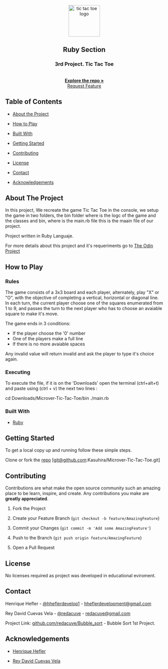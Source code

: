 <!-- Project Header -->
<p align="center">
  <img src="" alt="tic tac toe logo" height="100" >
  <br>
  <h2 align="center">Ruby Section</h2>
  <h3 align="center">3rd Project. Tic Tac Toe</h3>
  <p align="center">
  <br>
   <a href="https://github.com/Kasuhira/Microver-Tic-Tac-Toe/"><strong>Explore the repo »</strong></a>
  <br>
  <a href="https://github.com/Kasuhira/Microver-Tic-Tac-Toe/issues">Request Feature</a>
  </p>

<!-- TABLE OF CONTENTS -->

## Table of Contents

* [About the Project](#about-the-project)

* [How to Play](#how-to-play)

* [Built With](#built-with)

* [Getting Started](#getting-started)

* [Contributing](#contributing)

* [License](#license)

* [Contact](#contact)

* [Acknowledgements](#acknowledgements)

<!-- ABOUT THE PROJECT -->

## About The Project

In this project, We recreate the game Tic Tac Toe in the console, we setup the game in two folders, the bin folder where is the logc of the game and the classes and bin, where is the main.rb file this is the maain file of our project.

Project written in Ruby Languaje.

For more details about this project and it's requeriments go to <a href="https://www.theodinproject.com/courses/ruby-programming/lessons/oop"> The Odin Project</a>

## How to Play

### Rules

The game consists of a 3x3 board and each player, alternately, play "X" or "O", with the objective of completing a vertical, horizontal or diagonal line.
In each turn, the current player choose one of the squares enumerated from 1 to 9, and passes the turn to the next player who has to choose an avaiable square to make it's move.

The game ends in 3 conditions:
 - If the player choose the '0' number
 - One of the players make a full line
 - If there is no more avaiable spaces

 Any invalid value will return invalid and ask the player to type it's choice again.

### Executing

To execute the file, if it is on the 'Downloads' open the terminal (ctrl+alt+t) and paste using (ctrl + v) the next two lines :

cd Downloads/Microver-Tic-Tac-Toe/bin
./main.rb

### Built With

* [Ruby](https://ruby-doc.org/core-2.7.0/)

<!-- GETTING STARTED -->

## Getting Started

To get a local copy up and running follow these simple steps.

Clone or fork the <a href="https://github.com/Kasuhira/Microver-Tic-Tac-Toe">repo</a> [git@github.com:Kasuhira/Microver-Tic-Tac-Toe.git]

<!-- CONTRIBUTING -->

## Contributing

Contributions are what make the open source community such an amazing place to be learn, inspire, and create. Any contributions you make are **greatly appreciated**.

1. Fork the Project

2. Create your Feature Branch (`git checkout -b feature/AmazingFeature`)

3. Commit your Changes (`git commit -m 'Add some AmazingFeature'`)

4. Push to the Branch (`git push origin feature/AmazingFeature`)

5. Open a Pull Request

<!-- LICENSE -->

## License

No licenses required as project was developed in educational eviroment.

<!-- CONTACT -->

## Contact

Henrique Hefler - [@hheflerdevelop1](https://twitter.com/hheflerdevelop1) - hheflerdevelopment@gmail.com 

Rey David Cuevas Vela - [@redacuve](https://twitter.com/redacuve) - redacuve@gmail.com

Project Link: [github.com/redacuve/Bubble_sort](https://github.com/redacuve/Bubble_sort) - Bubble Sort 1st Project.

<!-- ACKNOWLEDGEMENTS -->

## Acknowledgements

* [Henrique Hefler](https://github.com/Kasuhira)

* [Rey David Cuevas Vela](https://github.com/redacuve)

